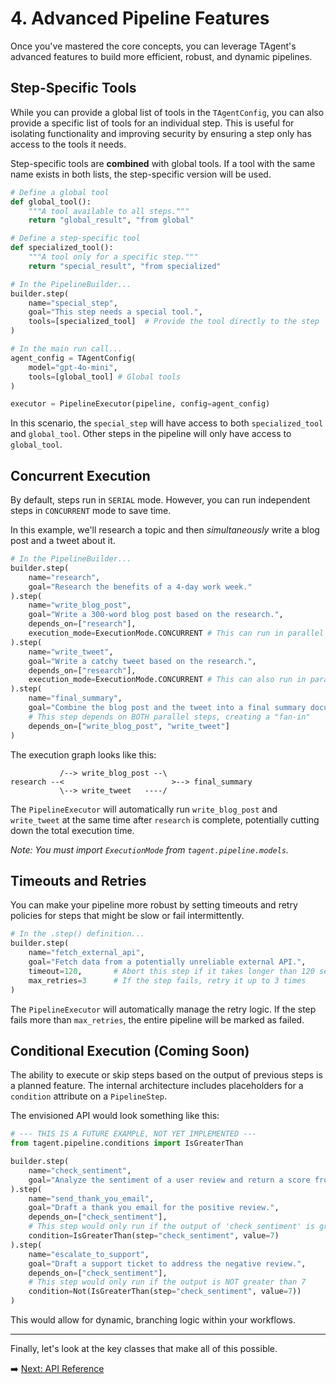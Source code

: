 # 4. Advanced Pipeline Features

Once you've mastered the core concepts, you can leverage TAgent's advanced features to build more efficient, robust, and dynamic pipelines.

## Step-Specific Tools

While you can provide a global list of tools in the `TAgentConfig`, you can also provide a specific list of tools for an individual step. This is useful for isolating functionality and improving security by ensuring a step only has access to the tools it needs.

Step-specific tools are **combined** with global tools. If a tool with the same name exists in both lists, the step-specific version will be used.

```python
# Define a global tool
def global_tool():
    """A tool available to all steps."""
    return "global_result", "from global"

# Define a step-specific tool
def specialized_tool():
    """A tool only for a specific step."""
    return "special_result", "from specialized"

# In the PipelineBuilder...
builder.step(
    name="special_step",
    goal="This step needs a special tool.",
    tools=[specialized_tool]  # Provide the tool directly to the step
)

# In the main run call...
agent_config = TAgentConfig(
    model="gpt-4o-mini",
    tools=[global_tool] # Global tools
)

executor = PipelineExecutor(pipeline, config=agent_config)
```
In this scenario, the `special_step` will have access to both `specialized_tool` and `global_tool`. Other steps in the pipeline will only have access to `global_tool`.

## Concurrent Execution

By default, steps run in `SERIAL` mode. However, you can run independent steps in `CONCURRENT` mode to save time.

In this example, we'll research a topic and then *simultaneously* write a blog post and a tweet about it.

```python
# In the PipelineBuilder...
builder.step(
    name="research",
    goal="Research the benefits of a 4-day work week."
).step(
    name="write_blog_post",
    goal="Write a 300-word blog post based on the research.",
    depends_on=["research"],
    execution_mode=ExecutionMode.CONCURRENT # This can run in parallel
).step(
    name="write_tweet",
    goal="Write a catchy tweet based on the research.",
    depends_on=["research"],
    execution_mode=ExecutionMode.CONCURRENT # This can also run in parallel
).step(
    name="final_summary",
    goal="Combine the blog post and the tweet into a final summary document.",
    # This step depends on BOTH parallel steps, creating a "fan-in"
    depends_on=["write_blog_post", "write_tweet"]
)
```

The execution graph looks like this:

```
           /--> write_blog_post --\
research --<                        >--> final_summary
           \--> write_tweet   ----/
```

The `PipelineExecutor` will automatically run `write_blog_post` and `write_tweet` at the same time after `research` is complete, potentially cutting down the total execution time.

*Note: You must import `ExecutionMode` from `tagent.pipeline.models`.*

## Timeouts and Retries

You can make your pipeline more robust by setting timeouts and retry policies for steps that might be slow or fail intermittently.

```python
# In the .step() definition...
builder.step(
    name="fetch_external_api",
    goal="Fetch data from a potentially unreliable external API.",
    timeout=120,       # Abort this step if it takes longer than 120 seconds
    max_retries=3      # If the step fails, retry it up to 3 times
)
```

The `PipelineExecutor` will automatically manage the retry logic. If the step fails more than `max_retries`, the entire pipeline will be marked as failed.

## Conditional Execution (Coming Soon)

The ability to execute or skip steps based on the output of previous steps is a planned feature. The internal architecture includes placeholders for a `condition` attribute on a `PipelineStep`.

The envisioned API would look something like this:

```python
# --- THIS IS A FUTURE EXAMPLE, NOT YET IMPLEMENTED ---
from tagent.pipeline.conditions import IsGreaterThan

builder.step(
    name="check_sentiment",
    goal="Analyze the sentiment of a user review and return a score from 0 to 10."
).step(
    name="send_thank_you_email",
    goal="Draft a thank you email for the positive review.",
    depends_on=["check_sentiment"],
    # This step would only run if the output of 'check_sentiment' is greater than 7
    condition=IsGreaterThan(step="check_sentiment", value=7)
).step(
    name="escalate_to_support",
    goal="Draft a support ticket to address the negative review.",
    depends_on=["check_sentiment"],
    # This step would only run if the output is NOT greater than 7
    condition=Not(IsGreaterThan(step="check_sentiment", value=7))
)
```
This would allow for dynamic, branching logic within your workflows.

---

Finally, let's look at the key classes that make all of this possible.

➡️ [Next: API Reference](./05_api_reference.md)

```